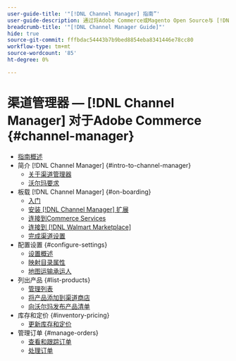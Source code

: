 ```yaml
---
user-guide-title: '"[!DNL Channel Manager] 指南”'
user-guide-description: 通过将Adobe Commerce或Magento Open Source与 [!DNL Walmart Marketplace]Seller Central] 帐户。
breadcrumb-title: '"[!DNL Channel Manager Guide]"'
hide: true
source-git-commit: fffbdac54443b7b9bed8854eba8341446e78cc80
workflow-type: tm+mt
source-wordcount: '85'
ht-degree: 0%

---
```



# 渠道管理器 —  [!DNL Channel Manager] 对于Adobe Commerce {#channel-manager}

- [指南概述](guide-overview.md)
- 简介 [!DNL Channel Manager] {#intro-to-channel-manager}
   - [关于渠道管理器](overview.md)
   - [沃尔玛要求](walmart-requirements.md)
- 板载 [!DNL Channel Manager] {#on-boarding}
   - [入门](onboard.md)
   - [安装 [!DNL Channel Manager] 扩展](install.md)
   - [连接到Commerce Services](connect.md)
   - [连接到 [!DNL Walmart Marketplace]](connect-marketplace.md)
   - [完成渠道设置](complete-store-setup.md)
- 配置设置 {#configure-settings}
   - [设置概述](settings-overview.md)
   - [映射目录属性](map-catalog-attributes.md)
   - [地图运输承运人](map-shipping-carriers.md)
- 列出产品 {#list-products}
   - [管理列表](manage-listings.md)
   - [将产品添加到渠道商店](add-products-to-channel-store.md)
   - [向沃尔玛发布产品清单](publish-listings-to-marketplace.md)
- 库存和定价 {#inventory-pricing}
   - [更新库存和定价](inventory-and-price-updates.md)
- 管理订单 {#manage-orders}
   - [查看和跟踪订单](manage-orders.md)
   - [处理订单](process-orders.md)

